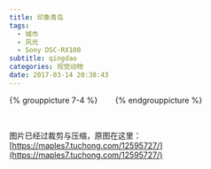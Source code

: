 ```yaml
---
title: 印象青岛
tags:
  - 城市
  - 风光
  - Sony DSC-RX100
subtitle: qingdao
categories: 视觉动物
date: 2017-03-14 20:38:43
---
```


{% grouppicture 7-4 %}
<img data-original="https://i.loli.net/2018/08/06/5b673241202ea.jpg" />
<img data-original="https://i.loli.net/2018/08/06/5b6732410961d.jpg" />
<img data-original="https://i.loli.net/2018/08/06/5b6732411fb6a.jpg" />
<img data-original="https://i.loli.net/2018/08/06/5b673241122ee.jpg" />
<img data-original="https://i.loli.net/2018/08/06/5b67324124390.jpg" />
<img data-original="https://i.loli.net/2018/08/06/5b673241310f1.jpg" />
<img data-original="https://i.loli.net/2018/08/06/5b67324137461.jpg" />
{% endgrouppicture %}

<!-- more -->

<br />

图片已经过裁剪与压缩，原图在这里：[https://maples7.tuchong.com/12595727/](https://maples7.tuchong.com/12595727/)
